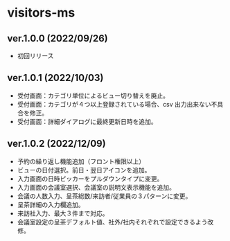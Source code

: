 # visitors-ms

## ver.1.0.0 (2022/09/26)

- 初回リリース

## ver.1.0.1 (2022/10/03)

- 受付画面：カテゴリ単位によるビュー切り替えを廃止。
- 受付画面：カテゴリが４つ以上登録されている場合、csv 出力出来ない不具合を修正。
- 受付画面：詳細ダイアログに最終更新日時を追加。

## ver.1.0.2 (2022/12/09)

- 予約の繰り返し機能追加（フロント権限以上）
- ビューの日付選択。前日・翌日アイコンを追加。
- 入力画面の日時ピッカーをプルダウンタイプに変更。
- 入力画面の会議室選択、会議室の説明文表示機能を追加。
- 会議の人数入力、呈茶総数/来訪者/従業員の３パターンに変更。
- 呈茶詳細の入力欄追加。
- 来訪社入力、最大３件まで対応。
- 会議室設定の呈茶デフォルト値、社外/社内それぞれで設定できるよう改修。
